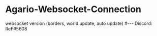 # Agario-Websocket-Connection
websocket version (borders, world update, auto update)
#---
Discord: ReF#5608
